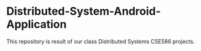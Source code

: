 Distributed-System-Android-Application
======================================
This repository is result of our class Distributed Systems CSE586 projects. 
